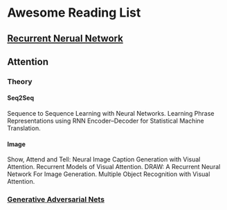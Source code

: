 # Awesome Reading List


## [Recurrent Nerual Network](../../../awesome-rnn)

## Attention 
### Theory
#### Seq2Seq
Sequence to Sequence Learning with Neural Networks. 
Learning Phrase Representations using RNN Encoder–Decoder for Statistical Machine Translation.

#### Image
Show, Attend and Tell: Neural Image Caption Generation with Visual Attention.
Recurrent Models of Visual Attention.
DRAW: A Recurrent Neural Network For Image Generation.
Multiple Object Recognition with Visual Attention.

### [Generative Adversarial Nets](https://github.com/YadiraF/GAN)


